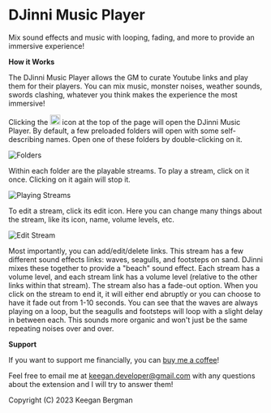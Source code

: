 # DJinni Music Player

Mix sound effects and music with looping, fading, and more to provide an immersive experience!

**How it Works**

The DJinni Music Player allows the GM to curate Youtube links and play them for their players. You can mix music, monster noises, weather sounds, swords clashing, whatever you think makes the experience the most immersive!

Clicking the <img src="https://raw.githubusercontent.com/kgbergman/music-player/main/src/icon.svg" width=20 alt="DJinni Icon"> icon at the top of the page will open the DJinni Music Player.
By default, a few preloaded folders will open with some self-describing names. Open one of these folders by double-clicking on it.

![Folders](https://raw.githubusercontent.com/kgbergman/music-player/main/docs/folders.jpg)


Within each folder are the playable streams. To play a stream, click on it once. Clicking on it again will stop it.

![Playing Streams](https://raw.githubusercontent.com/kgbergman/music-player/main/docs/playingstreams.jpg)


To edit a stream, click its edit icon. Here you can change many things about the stream, like its icon, name, volume levels, etc.

![Edit Stream](https://raw.githubusercontent.com/kgbergman/music-player/main/docs/editstream.jpg)


Most importantly, you can add/edit/delete links. This stream has a few different sound effects links: waves, seagulls, and footsteps on sand. DJinni mixes these together to provide a "beach" sound effect. Each stream has a volume level, and each stream link has a volume level (relative to the other links within that stream). 
The stream also has a fade-out option. When you click on the stream to end it, it will either end abruptly or you can choose to have it fade out from 1-10 seconds. 
You can see that the waves are always playing on a loop, but the seagulls and footsteps will loop with a slight delay in between each. This sounds more organic and won't just be the same repeating noises over and over. 




**Support**

If you want to support me financially, you can [buy me a coffee](https://www.buymeacoffee.com/keegandev)!

Feel free to email me at keegan.developer@gmail.com with any questions about the extension and I will try to answer them!

Copyright (C) 2023 Keegan Bergman
